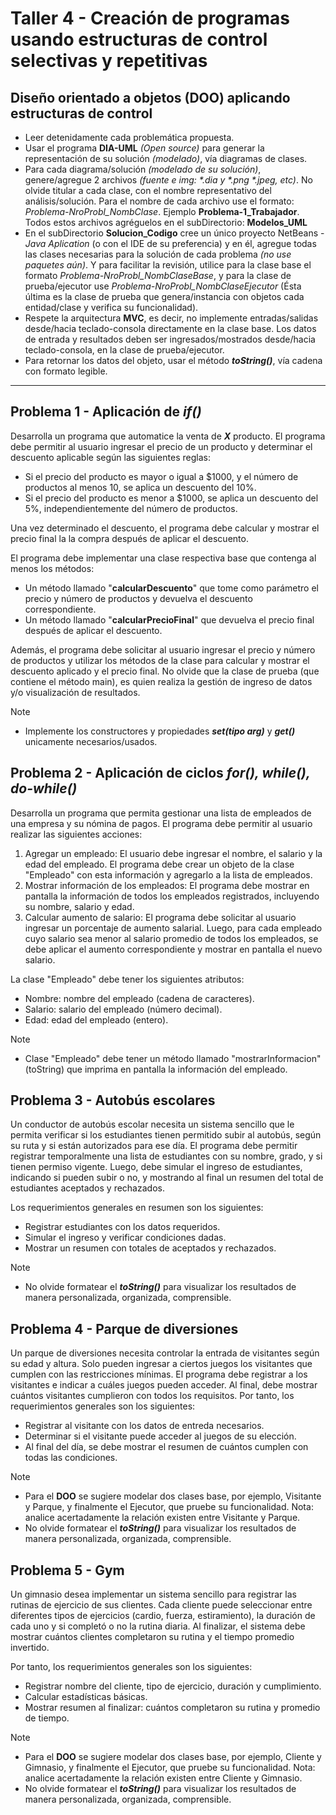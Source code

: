 # Taller 4 - Creación de programas usando estructuras de control selectivas y repetitivas

## Diseño orientado a objetos (DOO) aplicando estructuras de control

* Leer detenidamente cada problemática propuesta.
* Usar el programa **DIA-UML** _(Open source)_ para generar la representación de su solución _(modelado)_, vía diagramas de clases.
* Para cada diagrama/solución _(modelado de su solución)_, genere/agregue 2 archivos _(fuente e img: \*.dia y \*.png \*.jpeg, etc)_. No olvide titular a cada clase, con el nombre representativo del análisis/solución. Para el nombre de cada archivo use el formato: _Problema-NroProbl_NombClase_. Ejemplo **Problema-1_Trabajador**. Todos estos archivos agréguelos en el subDirectorio: **Modelos_UML**
* En el subDirectorio **Solucion_Codigo** cree un único proyecto NetBeans - _Java Aplication_ (o con el IDE de su preferencia) y en él, agregue todas las clases necesarias para la solución de cada problema _(no use paquetes aún)_. Y para facilitar la revisión, utilice para la clase base el formato _Problema-NroProbl_NombClaseBase_, y para la clase de prueba/ejecutor use _Problema-NroProbl_NombClaseEjecutor_ (Ésta última es la clase de prueba que genera/instancia con objetos cada entidad/clase y verifica su funcionalidad). 
* Respete la arquitectura **MVC**, es decir, no implemente entradas/salidas desde/hacia teclado-consola directamente en la clase base. Los datos de entrada y resultados deben ser ingresados/mostrados desde/hacia teclado-consola, en la clase de prueba/ejecutor.
* Para retornar los datos del objeto, usar el método _**toString()**_, vía cadena con formato legible. 

___


## Problema 1 - Aplicación de _if()_

Desarrolla un programa que automatice la venta de **_X_** producto. El programa debe permitir al usuario ingresar el precio de un producto y determinar el descuento aplicable según las siguientes reglas:

* Si el precio del producto es mayor o igual a $1000, y el número de productos al menos 10, se aplica un descuento del 10%.
* Si el precio del producto es menor a $1000, se aplica un descuento del 5%, independientemente del número de productos.

Una vez determinado el descuento, el programa debe calcular y mostrar el precio final la la compra después de aplicar el descuento.

El programa debe implementar una clase respectiva base que contenga al menos los métodos:

* Un método llamado "**calcularDescuento**" que tome como parámetro el precio y número de productos y devuelva el descuento correspondiente.
* Un método llamado "**calcularPrecioFinal**" que devuelva el precio final después de aplicar el descuento.

Además, el programa debe solicitar al usuario ingresar el precio y número de productos y utilizar los métodos de la clase para calcular y mostrar el descuento aplicado y el precio final. No olvide que la clase de prueba (que contiene el método main), es quien realiza la gestión de ingreso de datos y/o visualización de resultados.

> [!Note]
> - Implemente los constructores y propiedades _**set(tipo arg)**_ y _**get()**_ unicamente necesarios/usados.

## Problema 2 - Aplicación de ciclos _for(), while(), do-while()_

Desarrolla un programa que permita gestionar una lista de empleados de una empresa y su nómina de pagos. El programa debe permitir al usuario realizar las siguientes acciones:

1.	Agregar un empleado: El usuario debe ingresar el nombre, el salario y la edad del empleado. El programa debe crear un objeto de la clase "Empleado" con esta información y agregarlo a la lista de empleados.
2.	Mostrar información de los empleados: El programa debe mostrar en pantalla la información de todos los empleados registrados, incluyendo su nombre, salario y edad.
3.	Calcular aumento de salario: El programa debe solicitar al usuario ingresar un porcentaje de aumento salarial. Luego, para cada empleado cuyo salario sea menor al salario promedio de todos los empleados, se debe aplicar el aumento correspondiente y mostrar en pantalla el nuevo salario.

La clase "Empleado" debe tener los siguientes atributos:
- Nombre: nombre del empleado (cadena de caracteres).
- Salario: salario del empleado (número decimal).
- Edad: edad del empleado (entero).

> [!Note]
> - Clase "Empleado" debe tener un método llamado "mostrarInformacion" (toString) que imprima en pantalla la información del empleado.

## Problema 3 - Autobús escolares

Un conductor de autobús escolar necesita un sistema sencillo que le permita verificar si los estudiantes tienen permitido subir al autobús, según su ruta y si están autorizados para ese día. El programa debe permitir registrar temporalmente una lista de estudiantes con su nombre, grado, y si tienen permiso vigente. Luego, debe simular el ingreso de estudiantes, indicando si pueden subir o no, y mostrando al final un resumen del total de estudiantes aceptados y rechazados.

Los requerimientos generales en resumen son los siguientes:

-	Registrar estudiantes con los datos requeridos.  
-	Simular el ingreso y verificar condiciones dadas. 
-	Mostrar un resumen con totales de aceptados y rechazados.

> [!Note]
> - No olvide formatear el _**toString()**_ para visualizar los resultados de manera personalizada, organizada, comprensible. 

## Problema 4 - Parque de diversiones

Un parque de diversiones necesita controlar la entrada de visitantes según su edad y altura. Solo pueden ingresar a ciertos juegos los visitantes que cumplen con las restricciones mínimas. El programa debe registrar a los visitantes e indicar a cuáles juegos pueden acceder. Al final, debe mostrar cuántos visitantes cumplieron con todos los requisitos.
Por tanto, los requerimientos generales son los siguientes:
-	Registrar al visitante con los datos de entreda necesarios.
-	Determinar si el visitante puede acceder al juegos de su elección.
-	Al final del día, se debe mostrar el resumen de cuántos cumplen con todas las condiciones.

> [!Note]
> - Para el **DOO** se sugiere modelar dos clases base, por ejemplo, Visitante y Parque, y finalmente el Ejecutor, que pruebe su funcionalidad. Nota: analice acertadamente la relación existen entre Visitante y Parque.
> - No olvide formatear el _**toString()**_ para visualizar los resultados de manera personalizada, organizada, comprensible. 

## Problema 5 - Gym

Un gimnasio desea implementar un sistema sencillo para registrar las rutinas de ejercicio de sus clientes. Cada cliente puede seleccionar entre diferentes tipos de ejercicios (cardio, fuerza, estiramiento), la duración de cada uno y si completó o no la rutina diaria. Al finalizar, el sistema debe mostrar cuántos clientes completaron su rutina y el tiempo promedio invertido.

Por tanto, los requerimientos generales son los siguientes:
-	Registrar nombre del cliente, tipo de ejercicio, duración y cumplimiento.
-	Calcular estadísticas básicas.
-	Mostrar resumen al finalizar: cuántos completaron su rutina y promedio de tiempo.

> [!Note]
> - Para el **DOO** se sugiere modelar dos clases base, por ejemplo, Cliente y Gimnasio, y finalmente el Ejecutor, que pruebe su funcionalidad. Nota: analice acertadamente la relación existen entre Cliente y Gimnasio.
> - No olvide formatear el _**toString()**_ para visualizar los resultados de manera personalizada, organizada, comprensible. 
